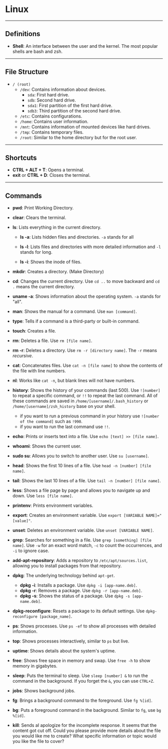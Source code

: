 # Linux
---

## Definitions

- **Shell**: An interface between the user and the kernel. The most popular shells are bash and zsh.

---
## File Structure
- `/ (root)`
  - `/dev`: Contains information about devices.
    - `sda`: First hard drive.
    - `sdb`: Second hard drive.
    - `sda1`: First partition of the first hard drive.
    - `sdb3`: Third partition of the second hard drive.
  - `/etc`: Contains configurations.
  - `/home`: Contains user information.
  - `/mnt`: Contains information of mounted devices like hard drives.
  - `/tmp`: Contains temporary files.
  - `/root`: Similar to the home directory but for the root user.

---

## Shortcuts

- **CTRL + ALT + T**: Opens a terminal.
- **exit** or **CTRL + D**: Closes the terminal.

---

## Commands

- **pwd**: Print Working Directory.

- **clear**: Clears the terminal.

- **ls**: Lists everything in the current directory.

  - **ls -a**: Lists hidden files and directories. `-a` stands for all

  - **ls -l**: Lists files and directories with more detailed information and `-l` stands for long.

  - **ls -i**: Shows the inode of files.

- **mkdir**: Creates a directory. (Make Directory)

- **cd**: Changes the current directory.
  Use `cd ..` to move backward and `cd .` means the current directory.

- **uname -a**: Shows information about the operating system. `-a` stands for "all".

- **man**: Shows the manual for a command. Use `man [command]`.

- **type**: Tells if a command is a third-party or built-in command.

- **touch**: Creates a file.

- **rm**: Deletes a file. Use `rm [file name]`.

- **rm -r**: Deletes a directory. Use `rm -r [directory name]`. The `-r` means *recursive*.

- **cat**: Concatenates files. Use `cat -n [file name]` to show the contents of the file with line numbers.

- **nl**: Works like `cat -n`, but blank lines will not have numbers.

- **history**: Shows the history of your commands (last 500). Use `![number]` to repeat a specific command, or `!!` to repeat the last command. All of these commands are saved in `/home/[username]/.bash_history` or `/home/[username]/zsh_history` base on your shell.
  - if you want to run a previous command in your history use `![number of the command]` such as `!990`.
  - if you want to run the last command use `!!`.

- **echo**: Prints or inserts text into a file. Use `echo [text] >> [file name]`.

- **whoami**: Shows the current user.

- **sudo su**: Allows you to switch to another user. Use `su [username]`.

- **head**: Shows the first 10 lines of a file. Use `head -n [number] [file name]`.

- **tail**: Shows the last 10 lines of a file. Use `tail -n [number] [file name]`.

- **less**: Shows a file page by page and allows you to navigate up and down. Use `less [file name]`.

- **printenv**: Prints environment variables.

- **export**: Creates an environment variable. Use `export [VARIABLE NAME]="[value]"`.

- **unset**: Deletes an environment variable. Use `unset [VARIABLE NAME]`.

- **grep**: Searches for something in a file. Use `grep [something] [file name]`. Use `-w` for an exact word match, `-c` to count the occurrences, and `-i` to ignore case.

- **add-apt-repository**: Adds a repository to `/etc/apt/sources.list`, allowing you to install packages from that repository.

- **dpkg**: The underlying technology behind `apt-get`.
  - **dpkg -i**: Installs a package. Use `dpkg -i [app-name.deb]`.
  - **dpkg -r**: Removes a package. Use `dpkg -r [app-name.deb]`.
  - **dpkg -s**: Shows the status of a package. Use `dpkg -s [app-name.deb]`.
- **dpkg-reconfigure**: Resets a package to its default settings. Use `dpkg-reconfigure [package_name]`.

- **ps**: Shows processes. Use `ps -ef` to show all processes with detailed information.

- **top**: Shows processes interactively, similar to `ps` but live.

- **uptime**: Shows details about the system's uptime.

- **free**: Shows free space in memory and swap. Use `free -h` to show memory in gigabytes.

- **sleep**: Puts the terminal to sleep. Use `sleep [number] &` to run the command in the background. If you forget the `&`, you can use `CTRL+Z`.

- **jobs**: Shows background jobs.

- **fg**: Brings a background command to the foreground. Use `fg %[id]`.

- **bg**: Puts a foreground command in the background. Similar to `fg`, use `bg %[id]`.

- **kill**: Sends aI apologize for the incomplete response. It seems that the content got cut off. Could you please provide more details about the file you would like me to create? What specific information or topic would you like the file to cover?